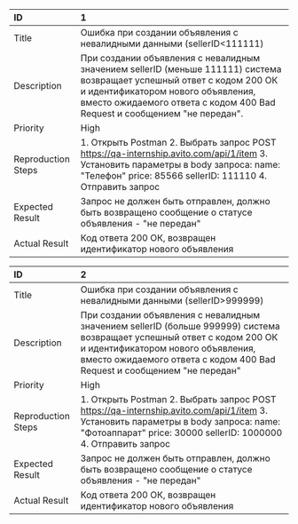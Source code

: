 | ID | 1 |
| :---- | :---- |
| Title | Ошибка при создании объявления с невалидными данными (sellerID\<111111) |
| Description | При создании объявления с невалидным значением sellerID (меньше 111111\) система возвращает успешный ответ с кодом 200 ОК и идентификатором нового объявления, вместо ожидаемого ответа с кодом 400 Bad Request и сообщением "не передан". |
| Priority | High |
| Reproduction Steps | 1\. Открыть Postman 2\. Выбрать запрос POST https://qa-internship.avito.com/api/1/item 3\. Установить параметры в body запроса: name: "Телефон" price: 85566 sellerID: 111110 4\. Отправить запрос |
| Expected Result | Запрос не должен быть отправлен, должно быть возвращено сообщение о статусе объявления \- "не передан" |
| Actual Result | Код ответа 200 ОК, возвращен идентификатор нового объявления |

| ID | 2 |
| :---- | :---- |
| Title | Ошибка при создании объявления с невалидными данными (sellerID\>999999) |
| Description | При создании объявления с невалидным значением sellerID (больше 999999\) система возвращает успешный ответ с кодом 200 ОК и идентификатором нового объявления, вместо ожидаемого ответа с кодом 400 Bad Request и сообщением "не передан" |
| Priority | High |
| Reproduction Steps | 1\. Открыть Postman 2\. Выбрать запрос POST https://qa-internship.avito.com/api/1/item 3\. Установить параметры в body запроса: name: "Фотоаппарат" price: 30000 sellerID: 1000000 4\. Отправить запрос |
| Expected Result | Запрос не должен быть отправлен, должно быть возвращено сообщение о статусе объявления \- "не передан" |
| Actual Result  | Код ответа 200 ОК, возвращен идентификатор нового объявления |

